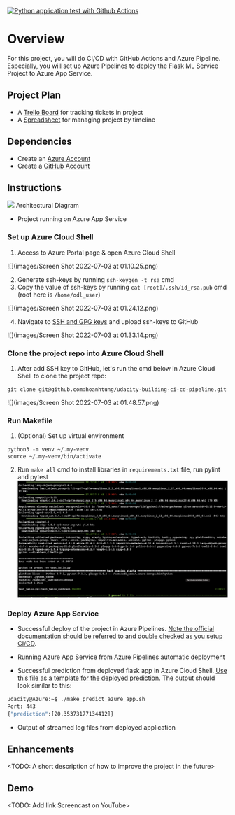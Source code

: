 [![Python application test with Github Actions](https://github.com/hoanhtung/udacity-building-ci-cd-pipeline/actions/workflows/pythonapp.yml/badge.svg)](https://github.com/hoanhtung/udacity-building-ci-cd-pipeline/actions/workflows/pythonapp.yml)

# Overview
For this project, you will do CI/CD with GitHub Actions and Azure Pipeline. Especially, you will set up Azure Pipelines to deploy the Flask ML Service Project to Azure App Service.

## Project Plan

* A [Trello Board](https://trello.com/invite/b/zMa646vF/bb49c58c8ab64dd611ee56fb07d2365e/project-management-building-a-ci-cd-pipeline) for tracking tickets in project
* A [Spreadsheet](Project-Management-Template.xlsx) for managing project by timeline

## Dependencies

* Create an [Azure Account](https://portal.azure.com)
* Create a [GitHub Account](https://github.com/)

## Instructions
![](demo-pictures/architectural-diagram.png)
Architectural Diagram

* Project running on Azure App Service
### Set up Azure Cloud Shell
1. Access to Azure Portal page & open Azure Cloud Shell

![](images/Screen Shot 2022-07-03 at 01.10.25.png)

2. Generate ssh-keys by running `ssh-keygen -t rsa` cmd
3. Copy the value of ssh-keys by running `cat [root]/.ssh/id_rsa.pub` cmd (root here is `/home/odl_user`)

![](images/Screen Shot 2022-07-03 at 01.24.12.png)

4. Navigate to [SSH and GPG keys](https://github.com/settings/keys) and upload ssh-keys to GitHub

![](images/Screen Shot 2022-07-03 at 01.33.14.png)
### Clone the project repo into Azure Cloud Shell
1. After add SSH key to GitHub, let's run the cmd below in Azure Cloud Shell to clone the project repo:
```
git clone git@github.com:hoanhtung/udacity-building-ci-cd-pipeline.git
```
![](images/Screen Shot 2022-07-03 at 01.48.57.png)
### Run Makefile
1. (Optional) Set up virtual environment
```
python3 -m venv ~/.my-venv
source ~/.my-venv/bin/activate
```
2. Run `make all` cmd to install libraries in `requirements.txt` file, run pylint and pytest
![](images/p4.png)

### Deploy Azure App Service
* Successful deploy of the project in Azure Pipelines.  [Note the official documentation should be referred to and double checked as you setup CI/CD](https://docs.microsoft.com/en-us/azure/devops/pipelines/ecosystems/python-webapp?view=azure-devops).

* Running Azure App Service from Azure Pipelines automatic deployment

* Successful prediction from deployed flask app in Azure Cloud Shell.  [Use this file as a template for the deployed prediction](https://github.com/udacity/nd082-Azure-Cloud-DevOps-Starter-Code/blob/master/C2-AgileDevelopmentwithAzure/project/starter_files/flask-sklearn/make_predict_azure_app.sh).
The output should look similar to this:

```bash
udacity@Azure:~$ ./make_predict_azure_app.sh
Port: 443
{"prediction":[20.35373177134412]}
```

* Output of streamed log files from deployed application

> 

## Enhancements

<TODO: A short description of how to improve the project in the future>

## Demo 

<TODO: Add link Screencast on YouTube>
